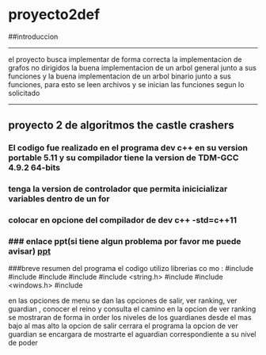 # proyecto2def
##introduccion
____________________________________________________________________________________________________________________
el proyecto busca implementar de forma correcta la implementacion de grafos no dirigidos
la buena implementacion de un arbol general junto a sus funciones y la buena implementacion de un arbol binario 
junto a sus funciones, para esto se leen archivos y se inician las funciones segun lo solicitado
____________________________________________________________________________________________________________________

## proyecto 2 de algoritmos the castle crashers
### El codigo fue realizado en el programa dev c++ en su version portable 5.11 y su compilador tiene la version de TDM-GCC 4.9.2 64-bits
### tenga la version de controlador que permita inicicializar variables dentro de un for
### colocar en opcione del compilador de dev c++ -std=c++11
###  ### enlace ppt(si tiene algun problema por favor me puede avisar) [ppt]([https://docs.google.com/presentation/d/1ffHtZP2NHzKm8Lv39Me6trJW0F1YXR7Y/edit?usp=share_link&ouid=113684306732750505168&rtpof=true&sd=true](https://drive.google.com/drive/folders/1phIsClFsAhdW6u2peQg9JL3upIboYDdr?usp=sharing))

###breve resumen del programa
el codigo utilizo librerias co mo  : 
#include <iostream>
#include <vector>
#include <fstream>
#include <sstream>
#include <string.h>
#include <cstdlib>
#include <windows.h>
#include <queue>

en las opciones de menu se dan las opciones de salir, ver ranking, ver guardian , conocer el reino y consulta el camino
en la opcion de ver ranking se mostraran de forma in order los niveles de los guardianes desde el mas bajo al mas alto
la opcion de salir cerrara el programa 
la opcion de ver guardian se encargara de mostrarte el aguardian correspondiente a su nivel de poder

